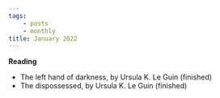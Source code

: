 ```yaml
---
tags:
    - posts
    - monthly
title: January 2022
---
```



**Reading**

* The left hand of darkness, by Ursula K. Le Guin (finished)
* The dispossessed, by Ursula K. Le Guin (finished)